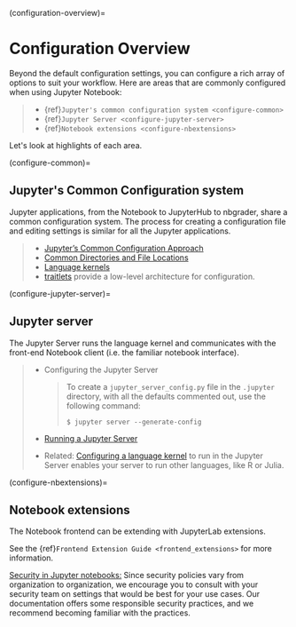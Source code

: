 (configuration-overview)=

# Configuration Overview

Beyond the default configuration settings, you can configure a rich array of
options to suit your workflow. Here are areas that are commonly configured
when using Jupyter Notebook:

> - {ref}`Jupyter's common configuration system <configure-common>`
> - {ref}`Jupyter Server <configure-jupyter-server>`
> - {ref}`Notebook extensions <configure-nbextensions>`

Let's look at highlights of each area.

(configure-common)=

## Jupyter's Common Configuration system

Jupyter applications, from the Notebook to JupyterHub to nbgrader, share a
common configuration system. The process for creating a configuration file
and editing settings is similar for all the Jupyter applications.

> - [Jupyter’s Common Configuration Approach](https://jupyter.readthedocs.io/en/latest/use/config.html)
> - [Common Directories and File Locations](https://jupyter.readthedocs.io/en/latest/use/jupyter-directories.html)
> - [Language kernels](https://jupyter.readthedocs.io/en/latest/projects/kernels.html)
> - [traitlets](https://traitlets.readthedocs.io/en/latest/config.html#module-traitlets.config)
>   provide a low-level architecture for configuration.

(configure-jupyter-server)=

## Jupyter server

The Jupyter Server runs the language kernel and communicates with the
front-end Notebook client (i.e. the familiar notebook interface).

> - Configuring the Jupyter Server
>
>   > To create a `jupyter_server_config.py` file in the `.jupyter`
>   > directory, with all the defaults commented out, use the following
>   > command:
>   >
>   > ```
>   > $ jupyter server --generate-config
>   > ```
>
> - [Running a Jupyter Server](https://jupyter-server.readthedocs.io/en/stable/operators/public-server.html)
>
> - Related: [Configuring a language kernel](https://ipython.readthedocs.io/en/latest/install/kernel_install.html)
>   to run in the Jupyter Server enables your server to run other languages, like R or Julia.

(configure-nbextensions)=

## Notebook extensions

The Notebook frontend can be extending with JupyterLab extensions.

See the {ref}`Frontend Extension Guide <frontend_extensions>` for more information.

[Security in Jupyter notebooks:](https://jupyter-server.readthedocs.io/en/stable/operators/security.html)
Since security policies vary from organization to organization, we encourage you to
consult with your security team on settings that would be best for your use
cases. Our documentation offers some responsible security practices, and we
recommend becoming familiar with the practices.
